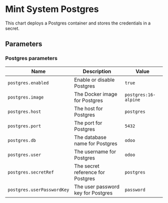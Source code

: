 # Mint System Postgres

This chart deploys a Postgres container and stores the credentials in a secret.

## Parameters

### Postgres parameters

| Name                       | Description                        | Value                |
| -------------------------- | ---------------------------------- | -------------------- |
| `postgres.enabled`         | Enable or disable Postgres         | `true`               |
| `postgres.image`           | The Docker image for Postgres      | `postgres:16-alpine` |
| `postgres.host`            | The host for Postgres              | `postgres`           |
| `postgres.port`            | The port for Postgres              | `5432`               |
| `postgres.db`              | The database name for Postgres     | `odoo`               |
| `postgres.user`            | The username for Postgres          | `odoo`               |
| `postgres.secretRef`       | The secret reference for Postgres  | `postgres`           |
| `postgres.userPasswordKey` | The user password key for Postgres | `password`           |
